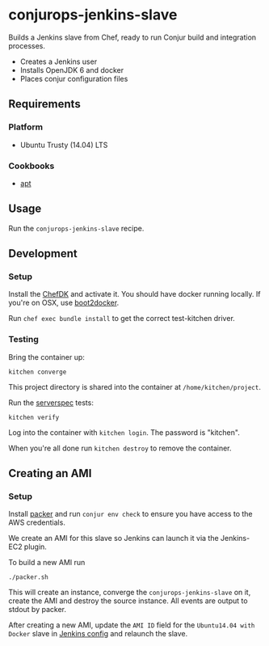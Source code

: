# conjurops-jenkins-slave

Builds a Jenkins slave from Chef, ready to run Conjur build and integration processes.

* Creates a Jenkins user
* Installs OpenJDK 6 and docker
* Places conjur configuration files

## Requirements

### Platform

* Ubuntu Trusty (14.04) LTS

### Cookbooks

* [apt](https://github.com/opscode-cookbooks/apt)

## Usage

Run the `conjurops-jenkins-slave` recipe.

## Development

### Setup

Install the [ChefDK](https://downloads.chef.io/chef-dk/) and activate it. You should have docker running locally.
If you're on OSX, use [boot2docker](https://github.com/boot2docker/osx-installer/releases).

Run `chef exec bundle install` to get the correct test-kitchen driver.

### Testing

Bring the container up:

```
kitchen converge
```

This project directory is shared into the container at `/home/kitchen/project`.

Run the [serverspec](http://serverspec.org) tests:

```
kitchen verify
```

Log into the container with `kitchen login`. The password is "kitchen".

When you're all done run `kitchen destroy` to remove the container.

## Creating an AMI

### Setup

Install [packer](https://www.packer.io/) and run `conjur env check` to ensure you have
access to the AWS credentials.

We create an AMI for this slave so Jenkins can launch it via the Jenkins-EC2 plugin.

To build a new AMI run

```
./packer.sh
```

This will create an instance, converge the `conjurops-jenkins-slave` on it,
create the AMI and destroy the source instance. All events are output to stdout
by packer.

After creating a new AMI, update the `AMI ID` field for the `Ubuntu14.04 with Docker` slave
in [Jenkins config](http://jenkins.conjur.net:8080/configure) and relaunch the slave.

